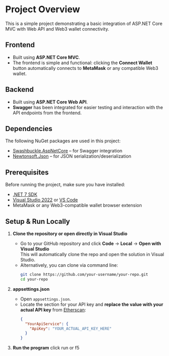 # Project Overview

This is a simple project demonstrating a basic integration of ASP.NET Core MVC with Web API and Web3 wallet connectivity.

## Frontend

- Built using **ASP.NET Core MVC**.
- The frontend is simple and functional: clicking the **Connect Wallet** button automatically connects to **MetaMask** or any compatible Web3 wallet.

## Backend

- Built using **ASP.NET Core Web API**.
- **Swagger** has been integrated for easier testing and interaction with the API endpoints from the frontend.

## Dependencies

The following NuGet packages are used in this project:

- [Swashbuckle.AspNetCore](https://www.nuget.org/packages/Swashbuckle.AspNetCore/) – for Swagger integration
- [Newtonsoft.Json](https://www.nuget.org/packages/Newtonsoft.Json/) – for JSON serialization/deserialization

## Prerequisites

Before running the project, make sure you have installed:

- [.NET 7 SDK](https://dotnet.microsoft.com/en-us/download/dotnet/7.0)
- [Visual Studio 2022](https://visualstudio.microsoft.com/) or [VS Code](https://code.visualstudio.com/)
- MetaMask or any Web3-compatible wallet browser extension


## Setup & Run Locally

1. **Clone the repository or open directly in Visual Studio**
   - Go to your GitHub repository and click **Code** → **Local** → **Open with Visual Studio**  
     This will automatically clone the repo and open the solution in Visual Studio.  
   - Alternatively, you can clone via command line:
     ```bash
     git clone https://github.com/your-username/your-repo.git
     cd your-repo
     ```
2. **appsettings.json**
   - Open `appsettings.json`.
   - Locate the section for your API key and **replace the value with your actual API key** from [Etherscan](https://etherscan.io):
     ```json
     {
       "YourApiService": {
         "ApiKey": "YOUR_ACTUAL_API_KEY_HERE"
       }
     }
     ```

4. **Run the program**
   click run or f5
